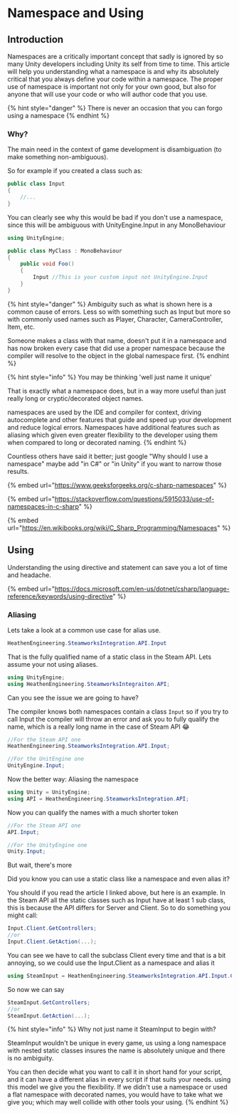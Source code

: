 # Namespace and Using

## Introduction

Namespaces are a critically important concept that sadly is ignored by so many Unity developers including Unity its self from time to time. This article will help you understanding what a namespace is and why its absolutely critical that you always define your code within a namespace. The proper use of namespace is important not only for your own good, but also for anyone that will use your code or who will author code that you use.

{% hint style="danger" %}
There is never an occasion that you can forgo using a namespace
{% endhint %}

### Why?

The main need in the context of game development is disambiguation (to make something non-ambiguous).

So for example if you created a class such as:

```csharp
public class Input
{
    //...
}
```

You can clearly see why this would be bad if you don't use a namespace, since this will be ambiguous with UnityEngine.Input in any MonoBehaviour&#x20;

```csharp
using UnityEngine;

public class MyClass : MonoBehaviour
{
    public void Foo()
    {
        Input //This is your custom input not UnityEngine.Input
    }
}
```

{% hint style="danger" %}
Ambiguity such as what is shown here is a common cause of errors. Less so with something such as Input but more so with commonly used names such as Player, Character, CameraController, Item, etc.



Someone makes a class with that name, doesn't put it in a namespace and has now broken every case that did use a proper namespace because the compiler will resolve to the object in the global namespace first.
{% endhint %}

{% hint style="info" %}
You may be thinking 'well just name it unique'



That is exactly what a namespace does, but in a way more useful than just really long or cryptic/decorated object names.



namespaces are used by the IDE and compiler for context, driving autocomplete and other features that guide and speed up your development and reduce logical errors. Namespaces have additional features such as aliasing which given even greater flexibility to the developer using them when compared to long or decorated naming.
{% endhint %}

Countless others have said it better; just google "Why should I use a namespace" maybe add "in C#" or "in Unity" if you want to narrow those results.

{% embed url="https://www.geeksforgeeks.org/c-sharp-namespaces" %}

{% embed url="https://stackoverflow.com/questions/5915033/use-of-namespaces-in-c-sharp" %}

{% embed url="https://en.wikibooks.org/wiki/C_Sharp_Programming/Namespaces" %}

## Using

Understanding the using directive and statement can save you a lot of time and headache.

{% embed url="https://docs.microsoft.com/en-us/dotnet/csharp/language-reference/keywords/using-directive" %}

### Aliasing

Lets take a look at a common use case for alias use.

```csharp
HeathenEngineering.SteamworksIntegration.API.Input
```

That is the fully qualified name of a static class in the Steam API. Lets assume your not using aliases.

```csharp
using UnityEngine;
using HeathenEngineering.SteamworksIntegraiton.API;
```

Can you see the issue we are going to have?

The compiler knows both namespaces contain a class `Input` so if you try to call Input the compiler will throw an error and ask you to fully qualify the name, which is a really long name in the case of Steam API :joy:

```csharp
//For the Steam API one
HeathenEngineering.SteamworksIntegration.API.Input;

//For the UnitEngine one
UnityEngine.Input;
```

Now the better way: Aliasing the namespace

```csharp
using Unity = UnityEngine;
using API = HeathenEngineering.SteamworksIntegration.API;
```

Now you can qualify the names with a much shorter token

```csharp
//For the Steam API one
API.Input;

//For the UnityEngine one
Unity.Input;
```



But wait, there's more

Did you know you can use a static class like a namespace and even alias it?

You should if you read the article I linked above, but here is an example. In the Steam API all the static classes such as Input have at least 1 sub class, this is because the API differs for Server and Client. So to do something you might call:

```csharp
Input.Client.GetControllers;
//or
Input.Client.GetAction(...);
```

You can see we have to call the subclass Client every time and that is a bit annoying, so we could  use the Input.Client as a namespace and alias it

```csharp
using SteamInput = HeathenEngineering.SteamworksIntegration.API.Input.Client;
```

So now we can say

```csharp
SteamInput.GetControllers;
//or
SteamInput.GetAction(...);
```

{% hint style="info" %}
Why not just name it SteamInput to begin with?



SteamInput wouldn't be unique in every game, us using a long namespace with nested static classes insures the name is absolutely unique and there is no ambiguity.



You can then decide what you want to call it in short hand for your script, and it can have a different alias in every script if that suits your needs. using this model we give you the flexibility. If we didn't use a namespace or used a flat namespace with decorated names, you would have to take what we give you; which may well collide with other tools your using.
{% endhint %}
